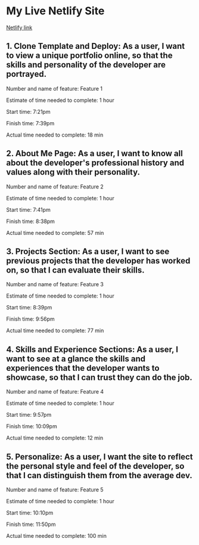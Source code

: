 # My Live Netlify Site

[Netlify link](https://main--react-portfolio-10.netlify.app/)

## 1. Clone Template and Deploy: As a user, I want to view a unique portfolio online, so that the skills and personality of the developer are portrayed.

>>>>>>>>>>>>>>>>>>>>>>>>>>>>>>>>>>>>>>>>>>>>>>>>>>>>>>>>>>>>>>>>>>>>>>>>>>>>>>>>>>
Number and name of feature: Feature 1

Estimate of time needed to complete: 1 hour

Start time: 7:21pm

Finish time: 7:39pm

Actual time needed to complete: 18 min


## 2. About Me Page: As a user, I want to know all about the developer's professional history and values along with their personality.
>>>>>>>>>>>>>>>>>>>>>>>>>>>>>>>>>>>>>>>>>>>>>>>>>>>>>>>>>>>>>>>>>>>>>>>>>>>>>>>>>>
Number and name of feature: Feature 2

Estimate of time needed to complete: 1 hour

Start time: 7:41pm

Finish time: 8:38pm

Actual time needed to complete: 57 min



## 3. Projects Section: As a user, I want to see previous projects that the developer has worked on, so that I can evaluate their skills.
>>>>>>>>>>>>>>>>>>>>>>>>>>>>>>>>>>>>>>>>>>>>>>>>>>>>>>>>>>>>>>>>>>>>>>>>>>>>>>>>>
Number and name of feature: Feature 3

Estimate of time needed to complete: 1 hour

Start time: 8:39pm

Finish time: 9:56pm

Actual time needed to complete: 77 min


## 4. Skills and Experience Sections: As a user, I want to see at a glance the skills and experiences that the developer wants to showcase, so that I can trust they can do the job.
>>>>>>>>>>>>>>>>>>>>>>>>>>>>>>>>>>>>>>>>>>>>>>>>>>>>>>>>>>>>>>>>>>>>>>>>>>>>>>>>>
Number and name of feature: Feature 4

Estimate of time needed to complete: 1 hour

Start time: 9:57pm

Finish time: 10:09pm

Actual time needed to complete: 12 min


## 5. Personalize: As a user, I want the site to reflect the personal style and feel of the developer, so that I can distinguish them from the average dev.
>>>>>>>>>>>>>>>>>>>>>>>>>>>>>>>>>>>>>>>>>>>>>>>>>>>>>>>>>>>>>>>>>>>>>>>>>>>>>>>>>>
Number and name of feature: Feature 5

Estimate of time needed to complete: 1 hour

Start time: 10:10pm

Finish time: 11:50pm

Actual time needed to complete:  100 min
